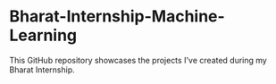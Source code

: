 # Bharat-Internship-Machine-Learning
This GitHub repository showcases the projects I've created during my Bharat Internship.
